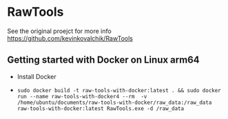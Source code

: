# RawTools

See the original proejct for more info https://github.com/kevinkovalchik/RawTools

## Getting started with Docker on Linux arm64

- Install Docker

 - `sudo docker build -t raw-tools-with-docker:latest . && sudo docker run --name raw-tools-with-docker4 --rm  -v /home/ubuntu/documents/raw-tools-with-docker/raw_data:/raw_data   raw-tools-with-docker:latest RawTools.exe -d /raw_data`